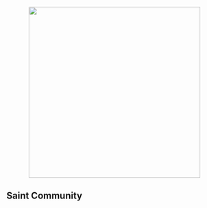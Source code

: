 <p align="center"><img src="https://saintscommunity.net/resources/images/LOGO.png" width="400"></p>


## Saint Community

